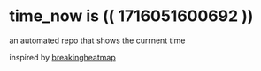 # time_now is (( 1716051600692 ))

an automated repo that shows the currnent time

inspired by [breakingheatmap](https://github.com/breakingheatmap/breakingheatmap)